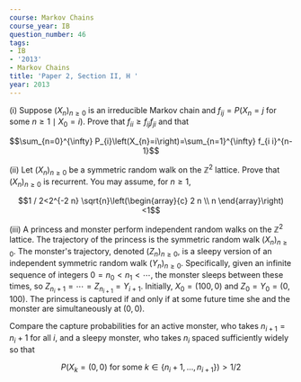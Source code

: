 ```yaml
---
course: Markov Chains
course_year: IB
question_number: 46
tags:
- IB
- '2013'
- Markov Chains
title: 'Paper 2, Section II, H '
year: 2013
---
```




(i) Suppose $\left(X_{n}\right)_{n \geqslant 0}$ is an irreducible Markov chain and $f_{i j}=P\left(X_{n}=j\right.$ for some $\left.n \geqslant 1 \mid X_{0}=i\right)$. Prove that $f_{i i} \geqslant f_{i j} f_{j i}$ and that

$$\sum_{n=0}^{\infty} P_{i}\left(X_{n}=i\right)=\sum_{n=1}^{\infty} f_{i i}^{n-1}$$

(ii) Let $\left(X_{n}\right)_{n \geqslant 0}$ be a symmetric random walk on the $\mathbb{Z}^{2}$ lattice. Prove that $\left(X_{n}\right)_{n \geqslant 0}$ is recurrent. You may assume, for $n \geqslant 1$,

$$1 / 2<2^{-2 n} \sqrt{n}\left(\begin{array}{c}
2 n \\
n
\end{array}\right)<1$$

(iii) A princess and monster perform independent random walks on the $\mathbb{Z}^{2}$ lattice. The trajectory of the princess is the symmetric random walk $\left(X_{n}\right)_{n \geqslant 0}$. The monster's trajectory, denoted $\left(Z_{n}\right)_{n \geqslant 0}$, is a sleepy version of an independent symmetric random walk $\left(Y_{n}\right)_{n \geqslant 0}$. Specifically, given an infinite sequence of integers $0=n_{0}<n_{1}<\cdots$, the monster sleeps between these times, so $Z_{n_{i}+1}=\cdots=Z_{n_{i+1}}=Y_{i+1}$. Initially, $X_{0}=(100,0)$ and $Z_{0}=Y_{0}=(0,100)$. The princess is captured if and only if at some future time she and the monster are simultaneously at $(0,0)$.

Compare the capture probabilities for an active monster, who takes $n_{i+1}=n_{i}+1$ for all $i$, and a sleepy monster, who takes $n_{i}$ spaced sufficiently widely so that

$$P\left(X_{k}=(0,0) \text { for some } k \in\left\{n_{i}+1, \ldots, n_{i+1}\right\}\right)>1 / 2$$
